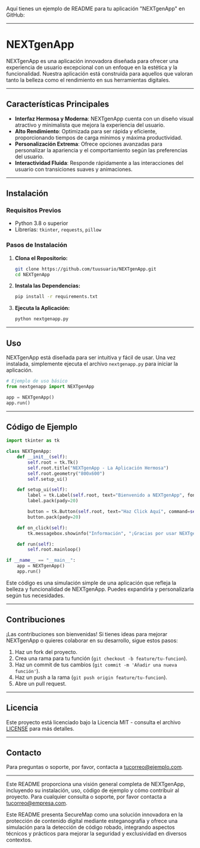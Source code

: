 Aquí tienes un ejemplo de README para tu aplicación "NEXTgenApp" en GitHub:

---

# **NEXTgenApp**

NEXTgenApp es una aplicación innovadora diseñada para ofrecer una experiencia de usuario excepcional con un enfoque en la estética y la funcionalidad. Nuestra aplicación está construida para aquellos que valoran tanto la belleza como el rendimiento en sus herramientas digitales.

---

## **Características Principales**

- **Interfaz Hermosa y Moderna**: NEXTgenApp cuenta con un diseño visual atractivo y minimalista que mejora la experiencia del usuario.
- **Alto Rendimiento**: Optimizada para ser rápida y eficiente, proporcionando tiempos de carga mínimos y máxima productividad.
- **Personalización Extrema**: Ofrece opciones avanzadas para personalizar la apariencia y el comportamiento según las preferencias del usuario.
- **Interactividad Fluida**: Responde rápidamente a las interacciones del usuario con transiciones suaves y animaciones.

---

## **Instalación**

### **Requisitos Previos**

- Python 3.8 o superior
- Librerías: `tkinter`, `requests`, `pillow`

### **Pasos de Instalación**

1. **Clona el Repositorio:**
   ```bash
   git clone https://github.com/tuusuario/NEXTgenApp.git
   cd NEXTgenApp
   ```

2. **Instala las Dependencias:**
   ```bash
   pip install -r requirements.txt
   ```

3. **Ejecuta la Aplicación:**
   ```bash
   python nextgenapp.py
   ```

---

## **Uso**

NEXTgenApp está diseñada para ser intuitiva y fácil de usar. Una vez instalada, simplemente ejecuta el archivo `nextgenapp.py` para iniciar la aplicación.

```python
# Ejemplo de uso básico
from nextgenapp import NEXTgenApp

app = NEXTgenApp()
app.run()
```

---

## **Código de Ejemplo**

```python
import tkinter as tk

class NEXTgenApp:
    def __init__(self):
        self.root = tk.Tk()
        self.root.title("NEXTgenApp - La Aplicación Hermosa")
        self.root.geometry("800x600")
        self.setup_ui()

    def setup_ui(self):
        label = tk.Label(self.root, text="Bienvenido a NEXTgenApp", font=("Helvetica", 24))
        label.pack(pady=20)

        button = tk.Button(self.root, text="Haz Click Aquí", command=self.on_click, font=("Helvetica", 16))
        button.pack(pady=20)

    def on_click(self):
        tk.messagebox.showinfo("Información", "¡Gracias por usar NEXTgenApp!")

    def run(self):
        self.root.mainloop()

if __name__ == "__main__":
    app = NEXTgenApp()
    app.run()
```

Este código es una simulación simple de una aplicación que refleja la belleza y funcionalidad de NEXTgenApp. Puedes expandirla y personalizarla según tus necesidades.

---

## **Contribuciones**

¡Las contribuciones son bienvenidas! Si tienes ideas para mejorar NEXTgenApp o quieres colaborar en su desarrollo, sigue estos pasos:

1. Haz un fork del proyecto.
2. Crea una rama para tu función (`git checkout -b feature/tu-funcion`).
3. Haz un commit de tus cambios (`git commit -m 'Añadir una nueva función'`).
4. Haz un push a la rama (`git push origin feature/tu-funcion`).
5. Abre un pull request.

---

## **Licencia**

Este proyecto está licenciado bajo la Licencia MIT - consulta el archivo [LICENSE](LICENSE) para más detalles.

---

## **Contacto**

Para preguntas o soporte, por favor, contacta a [tucorreo@ejemplo.com](mailto:tucorreo@ejemplo.com).

---

Este README proporciona una visión general completa de NEXTgenApp, incluyendo su instalación, uso, código de ejemplo y cómo contribuir al proyecto.
Para cualquier consulta o soporte, por favor contacta a tucorreo@empresa.com.

Este README presenta SecureMap como una solución innovadora en la protección de contenido digital mediante esteganografía y ofrece una simulación para la detección de código robado, integrando aspectos técnicos y prácticos para mejorar la seguridad y exclusividad en diversos contextos.
